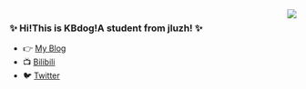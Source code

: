 <img align="right" src="https://github-readme-stats.vercel.app/api?username=kbdog&show_icons=true&icon_color=CE1D2D&text_color=718096&bg_color=00000000&hide_title=true&hide_border=true" />

### :sparkles: Hi!This is KBdog!A student from jluzh! :sparkles:
- :point_right: [My Blog](https://kbdog.github.io/)
- :tv: [Bilibili](https://space.bilibili.com/3368545)
- :bird: [Twitter](https://twitter.com/yu1246450339)

<!--
**KBdog/KBdog** is a ✨ _special_ ✨ repository because its `README.md` (this file) appears on your GitHub profile.

Here are some ideas to get you started:

- 🔭 I’m currently working on ...
- 🌱 I’m currently learning ...
- 👯 I’m looking to collaborate on ...
- 🤔 I’m looking for help with ...
- 💬 Ask me about ...
- 📫 How to reach me: ...
- 😄 Pronouns: ...
- ⚡ Fun fact: ...
-->

